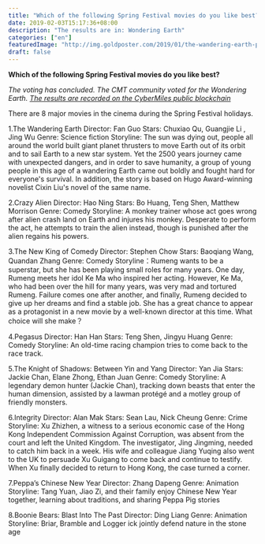 ```yaml
---
title: "Which of the following Spring Festival movies do you like best?"
date: 2019-02-03T15:17:36+08:00
description: "The results are in: Wondering Earth"
categories: ["en"]
featuredImage: "http://img.goldposter.com/2019/01/the-wandering-earth-poster-3_goldposter_com_.jpg?x-oss-process=image/resize,m_fill,h_800,w_549/quality,q_80"
draft: false
---
```


**Which of the following Spring Festival movies do you like best?**

_The voting has concluded. The CMT community voted for the Wondering Earth. [The results are recorded on the CyberMiles public blockchain](http://cmtvote.codeislaw.co/)_

There are 8 major movies in the cinema during the Spring Festival holidays.

1.The Wandering Earth Director: Fan Guo
Stars: Chuxiao Qu, Guangjie Li , Jing Wu
Genre: Science fiction
Storyline: The sun was dying out, people all around the world built giant planet thrusters to move Earth out of its orbit and to sail Earth to a new star system. Yet the 2500 years journey came with unexpected dangers, and in order to save humanity, a group of young people in this age of a wandering Earth came out boldly and fought hard for everyone's survival. In addition, the story is based on Hugo Award-winning novelist Cixin Liu's novel of the same name.

2.Crazy Alien
Director: Hao Ning
Stars: Bo Huang, Teng Shen, Matthew Morrison
Genre: Comedy
Storyline: A monkey trainer whose act goes wrong after alien crash land on Earth and injures his monkey. Desperate to perform the act, he attempts to train the alien instead, though is punished after the alien regains his powers.

3.The New King of Comedy
Director: Stephen Chow
Stars: Baoqiang Wang, Quandan Zhang
Genre: Comedy
Storyline：Rumeng wants to be a superstar, but she has been playing small roles for many years. One day, Rumeng meets her idol Ke Ma who inspired her acting. However, Ke Ma, who had been over the hill for many years, was very mad and tortured Rumeng. Failure comes one after another, and finally, Rumeng decided to give up her dreams and find a stable job. She has a great chance to appear as a protagonist in a new movie by a well-known director at this time. What choice will she make？

4.Pegasus
Director: Han Han
Stars: Teng Shen, Jingyu Huang
Genre: Comedy
Storyline: An old-time racing champion tries to come back to the race track.

5.The Knight of Shadows: Between Yin and Yang
Director: Yan Jia
Stars: Jackie Chan, Elane Zhong, Ethan Juan
Genre: Comedy
Storyline: A legendary demon hunter (Jackie Chan), tracking down beasts that enter the human dimension, assisted by a lawman protégé and a motley group of friendly monsters.

6.Integrity
Director: Alan Mak
Stars: Sean Lau, Nick Cheung
Genre: Crime
Storyline: Xu Zhizhen, a witness to a serious economic case of the Hong Kong Independent Commission Against Corruption, was absent from the court and left the United Kingdom. The investigator, Jing Jingming, needed to catch him back in a week. His wife and colleague Jiang Yuqing also went to the UK to persuade Xu Guigang to come back and continue to testify. When Xu finally decided to return to Hong Kong, the case turned a corner.

7.Peppa’s Chinese New Year
Director: Zhang Dapeng
Genre: Animation
Storyline: Tang Yuan, Jiao Zi, and their family enjoy Chinese New Year together, learning about traditions, and sharing Peppa Pig stories

8.Boonie Bears: Blast Into The Past
Director: Ding Liang
Genre: Animation
Storyline: Briar, Bramble and Logger ick jointly defend nature in the stone age

